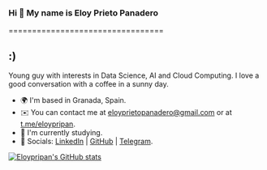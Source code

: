 ### Hi 👋 My name is Eloy Prieto Panadero
=================================

:)
-----------------------------

Young guy with interests in Data Science, AI and Cloud Computing. I love a good conversation with a coffee in a sunny day.

* 🌍 I'm based in Granada, Spain.
* ✉️ You can contact me at [eloyprietopanadero@gmail.com](mailto:eloyprietopanadero@gmail.com) or at [t.me/eloypripan](https://t.me/eloypripan).
* 🚀 I'm currently studying.
* 👤 Socials: [LinkedIn](https://www.linkedin.com/in/eloypripan) | [GitHub](https://www.github.com/eloypripan) | [Telegram](https://t.me/eloypripan).

<a href="http://www.github.com/eloypripan"><img src="https://github-readme-stats.vercel.app/api?username=eloypripan&show_icons=true&hide=&count_private=true&title_color=9c27b0&text_color=000000&icon_color=9c27b0" alt="Eloypripan's GitHub stats" /></a>



<!--
**Eloypripan/eloypripan** is a ✨ _special_ ✨ repository because its `README.md` (this file) appears on your GitHub profile.

Here are some ideas to get you started:

- 🔭 I’m currently working on ...
- 🌱 I’m currently learning ...
- 👯 I’m looking to collaborate on ...
- 🤔 I’m looking for help with ...
- 💬 Ask me about ...
- 📫 How to reach me: ...
- 😄 Pronouns: ...
- ⚡ Fun fact: ...
-->
